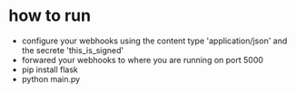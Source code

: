 # how to run
- configure your webhooks using the content type 'application/json' and the secrete 'this_is_signed'
- forwared your webhooks to where you are running on port 5000
- pip install flask
- python main.py
